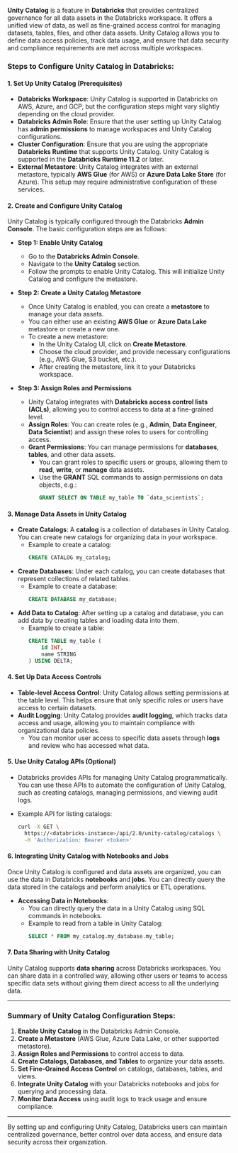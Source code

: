 **Unity Catalog** is a feature in **Databricks** that provides centralized governance for all data assets in the Databricks workspace. It offers a unified view of data, as well as fine-grained access control for managing datasets, tables, files, and other data assets. Unity Catalog allows you to define data access policies, track data usage, and ensure that data security and compliance requirements are met across multiple workspaces.

### Steps to Configure Unity Catalog in Databricks:

#### 1. **Set Up Unity Catalog (Prerequisites)**
   - **Databricks Workspace**: Unity Catalog is supported in Databricks on AWS, Azure, and GCP, but the configuration steps might vary slightly depending on the cloud provider.
   - **Databricks Admin Role**: Ensure that the user setting up Unity Catalog has **admin permissions** to manage workspaces and Unity Catalog configurations.
   - **Cluster Configuration**: Ensure that you are using the appropriate **Databricks Runtime** that supports Unity Catalog. Unity Catalog is supported in the **Databricks Runtime 11.2** or later.
   - **External Metastore**: Unity Catalog integrates with an external metastore, typically **AWS Glue** (for AWS) or **Azure Data Lake Store** (for Azure). This setup may require administrative configuration of these services.

#### 2. **Create and Configure Unity Catalog**
   Unity Catalog is typically configured through the Databricks **Admin Console**. The basic configuration steps are as follows:

   - **Step 1: Enable Unity Catalog**
     - Go to the **Databricks Admin Console**.
     - Navigate to the **Unity Catalog** section.
     - Follow the prompts to enable Unity Catalog. This will initialize Unity Catalog and configure the metastore.

   - **Step 2: Create a Unity Catalog Metastore**
     - Once Unity Catalog is enabled, you can create a **metastore** to manage your data assets.
     - You can either use an existing **AWS Glue** or **Azure Data Lake** metastore or create a new one.
     - To create a new metastore:
       - In the Unity Catalog UI, click on **Create Metastore**.
       - Choose the cloud provider, and provide necessary configurations (e.g., AWS Glue, S3 bucket, etc.).
       - After creating the metastore, link it to your Databricks workspace.

   - **Step 3: Assign Roles and Permissions**
     - Unity Catalog integrates with **Databricks access control lists (ACLs)**, allowing you to control access to data at a fine-grained level.
     - **Assign Roles**: You can create roles (e.g., **Admin**, **Data Engineer**, **Data Scientist**) and assign these roles to users for controlling access.
     - **Grant Permissions**: You can manage permissions for **databases**, **tables**, and other data assets.
       - You can grant roles to specific users or groups, allowing them to **read**, **write**, or **manage** data assets.
       - Use the **GRANT** SQL commands to assign permissions on data objects, e.g.:
         ```sql
         GRANT SELECT ON TABLE my_table TO `data_scientists`;
         ```

#### 3. **Manage Data Assets in Unity Catalog**
   - **Create Catalogs**: A **catalog** is a collection of databases in Unity Catalog. You can create new catalogs for organizing data in your workspace.
     - Example to create a catalog:
       ```sql
       CREATE CATALOG my_catalog;
       ```
   - **Create Databases**: Under each catalog, you can create databases that represent collections of related tables.
     - Example to create a database:
       ```sql
       CREATE DATABASE my_database;
       ```
   - **Add Data to Catalog**: After setting up a catalog and database, you can add data by creating tables and loading data into them.
     - Example to create a table:
       ```sql
       CREATE TABLE my_table (
           id INT,
           name STRING
       ) USING DELTA;
       ```

#### 4. **Set Up Data Access Controls**
   - **Table-level Access Control**: Unity Catalog allows setting permissions at the table level. This helps ensure that only specific roles or users have access to certain datasets.
   - **Audit Logging**: Unity Catalog provides **audit logging**, which tracks data access and usage, allowing you to maintain compliance with organizational data policies.
     - You can monitor user access to specific data assets through **logs** and review who has accessed what data.
  
#### 5. **Use Unity Catalog APIs (Optional)**
   - Databricks provides APIs for managing Unity Catalog programmatically. You can use these APIs to automate the configuration of Unity Catalog, such as creating catalogs, managing permissions, and viewing audit logs.

   - Example API for listing catalogs:
     ```bash
     curl -X GET \
       https://<databricks-instance>/api/2.0/unity-catalog/catalogs \
       -H 'Authorization: Bearer <token>'
     ```

#### 6. **Integrating Unity Catalog with Notebooks and Jobs**
   Once Unity Catalog is configured and data assets are organized, you can use the data in Databricks **notebooks** and **jobs**. You can directly query the data stored in the catalogs and perform analytics or ETL operations.

   - **Accessing Data in Notebooks**:
     - You can directly query the data in a Unity Catalog using SQL commands in notebooks.
     - Example to read from a table in Unity Catalog:
       ```sql
       SELECT * FROM my_catalog.my_database.my_table;
       ```

#### 7. **Data Sharing with Unity Catalog**
   Unity Catalog supports **data sharing** across Databricks workspaces. You can share data in a controlled way, allowing other users or teams to access specific data sets without giving them direct access to all the underlying data.

---

### **Summary of Unity Catalog Configuration Steps:**

1. **Enable Unity Catalog** in the Databricks Admin Console.
2. **Create a Metastore** (AWS Glue, Azure Data Lake, or other supported metastore).
3. **Assign Roles and Permissions** to control access to data.
4. **Create Catalogs, Databases, and Tables** to organize your data assets.
5. **Set Fine-Grained Access Control** on catalogs, databases, tables, and views.
6. **Integrate Unity Catalog** with your Databricks notebooks and jobs for querying and processing data.
7. **Monitor Data Access** using audit logs to track usage and ensure compliance.

---

By setting up and configuring Unity Catalog, Databricks users can maintain centralized governance, better control over data access, and ensure data security across their organization.
